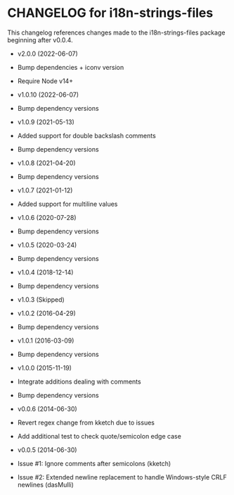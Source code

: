 CHANGELOG for i18n-strings-files
==================
This changelog references changes made to the i18n-strings-files package beginning after v0.0.4.

* v2.0.0 (2022-06-07)
 * Bump dependencies + iconv version
 * Require Node v14+

* v1.0.10 (2022-06-07)
 * Bump dependency versions

* v1.0.9 (2021-05-13)
 * Added support for double backslash comments
 * Bump dependency versions

* v1.0.8 (2021-04-20)
 * Bump dependency versions

* v1.0.7 (2021-01-12)
 * Added support for multiline values

* v1.0.6 (2020-07-28)
 * Bump dependency versions

* v1.0.5 (2020-03-24)
 * Bump dependency versions

* v1.0.4 (2018-12-14)
 * Bump dependency versions

* v1.0.3 (Skipped)

* v1.0.2 (2016-04-29)
 * Bump dependency versions

* v1.0.1 (2016-03-09)
 * Bump dependency versions

* v1.0.0 (2015-11-19)
 * Integrate additions dealing with comments
 * Bump dependency versions

* v0.0.6 (2014-06-30)
 * Revert regex change from kketch due to issues
 * Add additional test to check quote/semicolon edge case

* v0.0.5 (2014-06-30)
 * Issue #1: Ignore comments after semicolons (kketch)
 * Issue #2: Extended newline replacement to handle Windows-style CRLF newlines (dasMulli)
